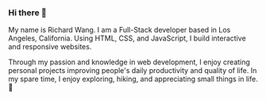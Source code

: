 ### Hi there 👋

<!--
**richardwang1219/richardwang1219** is a ✨ _special_ ✨ repository because its `README.md` (this file) appears on your GitHub profile.

Here are some ideas to get you started:

- 🔭 I’m currently working on ...
- 🌱 I’m currently learning ...
- 👯 I’m looking to collaborate on ...
- 🤔 I’m looking for help with ...
- 💬 Ask me about ...
- 📫 How to reach me: ...
- 😄 Pronouns: ...
- ⚡ Fun fact: ...
-->


My name is Richard Wang. I am a Full-Stack developer based in Los Angeles, California. Using HTML, CSS, and JavaScript, I build interactive and responsive websites.

Through my passion and knowledge in web development, I enjoy creating personal projects improving people's daily productivity and quality of life. In my spare time, I enjoy exploring, hiking, and appreciating small things in life.🌱 
